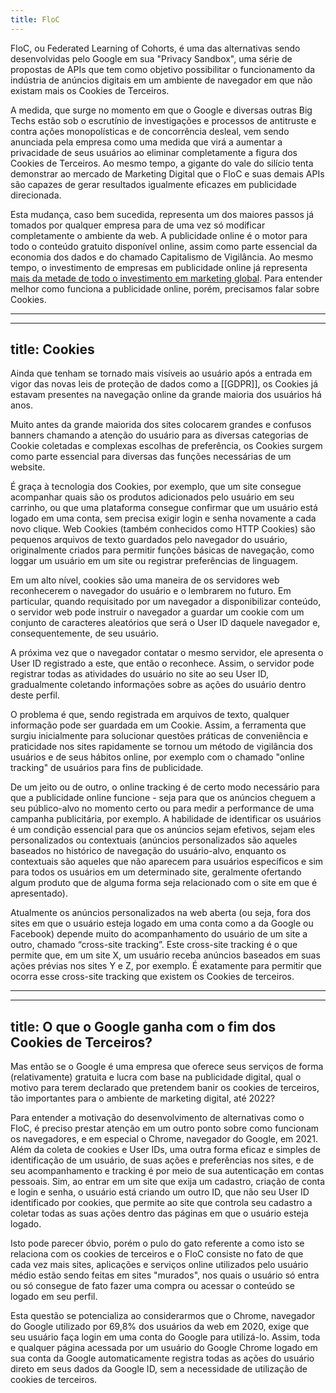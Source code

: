 ```yaml
---
title: FloC
---
```


FloC, ou Federated Learning of Cohorts, é uma das alternativas sendo desenvolvidas pelo Google em sua "Privacy Sandbox", uma série de propostas de APIs que tem como objetivo possibilitar o funcionamento da indústria de anúncios digitais em um ambiente de navegador em que não existam mais os Cookies de Terceiros. 

A medida, que surge no momento em que o Google e diversas outras Big Techs estão sob o escrutínio de investigações e processos de antitruste e contra ações monopolísticas e de concorrência desleal, vem sendo anunciada pela empresa como uma medida que virá a aumentar a privacidade de seus usuários ao eliminar completamente a figura dos Cookies de Terceiros. Ao mesmo tempo, a gigante do vale do silício tenta demonstrar ao mercado de Marketing Digital que o FloC e suas demais APIs são capazes de gerar resultados igualmente eficazes em publicidade direcionada. 

Esta mudança, caso bem sucedida, representa um dos maiores passos já tomados por qualquer empresa para de uma vez só modificar completamente o ambiente da web. A publicidade online é o motor para todo o conteúdo gratuito disponível online, assim como parte essencial da economia dos dados e do chamado Capitalismo de Vigilância. Ao mesmo tempo, o investimento de empresas em publicidade online já representa <a href="https://www.emarketer.com/content/global-digital-ad-spending-2019">mais da metade de todo o investimento em marketing global</a>. Para entender melhor como funciona a publicidade online, porém, precisamos falar sobre Cookies.

---
---
title: Cookies
---

Ainda que tenham se tornado mais visíveis ao usuário após a entrada em vigor das novas leis de proteção de dados como a [[GDPR]], os Cookies já estavam presentes na navegação online da grande maioria dos usuários há anos. 

Muito antes da grande maiorida dos sites colocarem grandes e confusos banners chamando a atenção do usuário para as diversas categorias de Cookie coletadas e complexas escolhas de preferência, os Cookies surgem como parte essencial para diversas das funções necessárias de um website. 

É graça à tecnologia dos Cookies, por exemplo, que um site consegue acompanhar quais são os produtos adicionados pelo usuário em seu carrinho, ou que uma plataforma consegue confirmar que um usuário está logado em uma conta, sem precisa exigir login e senha novamente a cada novo clique.
Web Cookies (também conhecidos como HTTP Cookies) são pequenos arquivos de texto guardados pelo navegador do usuário, originalmente criados para permitir funções básicas de navegação, como loggar um usuário em um site ou registrar preferências de linguagem. 

Em um alto nível, cookies são uma maneira de os servidores web reconhecerem o navegador do usuário e o lembrarem no futuro. Em particular, quando requisitado por um navegador a disponibilizar conteúdo, o servidor web pode instruir o navegador a guardar um cookie com um conjunto de caracteres aleatórios que será o User ID daquele navegador e, consequentemente, de seu usuário. 

A próxima vez que o navegador contatar o mesmo servidor, ele apresenta o User ID registrado a este, que então o reconhece. Assim, o servidor pode registrar todas as atividades do usuário no site ao seu User ID, gradualmente coletando informações sobre as ações do usuário dentro deste perfil. 

O problema é que, sendo registrada em arquivos de texto, qualquer informação pode ser guardada em um Cookie. Assim, a ferramenta que surgiu inicialmente para solucionar questões práticas de conveniência e praticidade nos sites rapidamente se tornou um método de vigilância dos usuários e de seus hábitos online, por exemplo com o chamado "online tracking" de usuários para fins de publicidade. 

De um jeito ou de outro, o online tracking é de certo modo necessário para que a publicidade online funcione - seja para que os anúncios cheguem a seu público-alvo no momento certo ou para medir a performance de uma campanha publicitária, por exemplo. A habilidade de identificar os usuários é um condição essencial para que os anúncios sejam efetivos, sejam eles personalizados ou contextuais (anúncios personalizados são aqueles baseados no histórico de navegação do usuário-alvo, enquanto os contextuais são aqueles que não aparecem para usuários específicos e sim para todos os usuários em um determinado site, geralmente ofertando algum produto que de alguma forma seja relacionado com o site em que é apresentado).

Atualmente os anúncios personalizados na web aberta (ou seja, fora dos sites em que o usuário esteja logado em uma conta como a da Google ou Facebook) depende muito do acompanhamento do usuário de um site a outro, chamado “cross-site tracking”. Este cross-site tracking é o que permite que, em um site X, um usuário receba anúncios baseados em suas ações prévias nos sites Y e Z, por exemplo.  É exatamente para permitir que ocorra esse cross-site tracking que existem os Cookies de terceiros.

---

---
title: O que o Google ganha com o fim dos Cookies de Terceiros?
---

Mas então se o Google é uma empresa que oferece seus serviços de forma (relativamente) gratuita e lucra com base na publicidade digital, qual o motivo para terem declarado que pretendem banir os cookies de terceiros, tão importantes para o ambiente de marketing digital, até 2022?

Para entender a motivação do desenvolvimento de alternativas como o FloC, é preciso prestar atenção em um outro ponto sobre como funcionam os navegadores, e em especial o Chrome, navegador do Google, em 2021. Além da coleta de cookies e User IDs, uma outra forma eficaz e simples de identificação de um usuário, de suas ações e preferências nos sites, e de seu acompanhamento e tracking é por meio de sua autenticação em contas pessoais. Sim, ao entrar em um site que exija um cadastro, criação de conta e login e senha, o usuário está criando um outro ID, que não seu User ID identificado por cookies, que permite ao site que controla seu cadastro a coletar todas as suas ações dentro das páginas em que o usuário esteja logado. 

Isto pode parecer óbvio, porém o pulo do gato referente a como isto se relaciona com os cookies de terceiros e o FloC consiste no fato de que cada vez mais sites, aplicações e serviços online utilizados pelo usuário médio estão sendo feitas em sites "murados", nos quais o usuário só entra ou só consegue de fato fazer uma compra ou acessar o conteúdo se logado em seu perfil. 

Esta questão se potencializa ao considerarmos que o Chrome, navegador do Google utilizado por 69,8% dos usuários da web em 2020, exige que seu usuário faça login em uma conta do Google para utilizá-lo. Assim, toda e qualquer página acessada por um usuário do Google Chrome logado em sua conta da Google automaticamente registra todas as ações do usuário direto em seus dados da Google ID, sem a necessidade de utilização de cookies de terceiros. 
